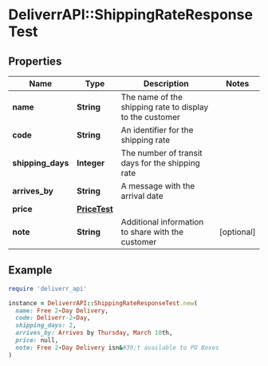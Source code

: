 # DeliverrAPI::ShippingRateResponseTest

## Properties

| Name | Type | Description | Notes |
| ---- | ---- | ----------- | ----- |
| **name** | **String** | The name of the shipping rate to display to the customer |  |
| **code** | **String** | An identifier for the shipping rate |  |
| **shipping_days** | **Integer** | The number of transit days for the shipping rate |  |
| **arrives_by** | **String** | A message with the arrival date |  |
| **price** | [**PriceTest**](PriceTest.md) |  |  |
| **note** | **String** | Additional information to share with the customer | [optional] |

## Example

```ruby
require 'deliverr_api'

instance = DeliverrAPI::ShippingRateResponseTest.new(
  name: Free 2-Day Delivery,
  code: Deliverr-2-Day,
  shipping_days: 2,
  arrives_by: Arrives by Thursday, March 10th,
  price: null,
  note: Free 2-Day Delivery isn&#39;t available to PO Boxes
)
```


